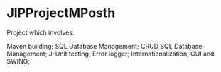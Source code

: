 JIPProjectMPosth
================
Project which involves:

Maven building;
SQL Database Management;
CRUD SQL Database Management;
J-Unit testing;
Error logger;
Internationalization;
GUI and SWING;
